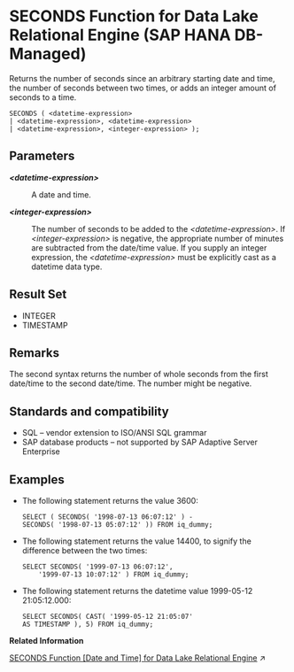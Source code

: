 <!-- loio18801f8db2164f1ea0dfdfbe99a38520 -->

# SECONDS Function for Data Lake Relational Engine \(SAP HANA DB-Managed\)

Returns the number of seconds since an arbitrary starting date and time, the number of seconds between two times, or adds an integer amount of seconds to a time.



```
SECONDS ( <datetime-expression>
| <datetime-expression>, <datetime-expression>
| <datetime-expression>, <integer-expression> );
```



<a name="loio18801f8db2164f1ea0dfdfbe99a38520__section_mvb_pz5_vrb"/>

## Parameters


<dl>
<dt><b>

*<datetime-expression\>*

</b></dt>
<dd>

A date and time.



</dd><dt><b>

*<integer-expression\>*

</b></dt>
<dd>

The number of seconds to be added to the *<datetime-expression\>*. If *<integer-expression\>* is negative, the appropriate number of minutes are subtracted from the date/time value. If you supply an integer expression, the *<datetime-expression\>* must be explicitly cast as a datetime data type.



</dd>
</dl>



<a name="loio18801f8db2164f1ea0dfdfbe99a38520__section_esj_pz5_vrb"/>

## Result Set

-   INTEGER
-   TIMESTAMP



<a name="loio18801f8db2164f1ea0dfdfbe99a38520__section_mmw_pz5_vrb"/>

## Remarks

The second syntax returns the number of whole seconds from the first date/time to the second date/time. The number might be negative.



<a name="loio18801f8db2164f1ea0dfdfbe99a38520__section_orf_qz5_vrb"/>

## Standards and compatibility

-   SQL – vendor extension to ISO/ANSI SQL grammar
-   SAP database products – not supported by SAP Adaptive Server Enterprise



<a name="loio18801f8db2164f1ea0dfdfbe99a38520__section_n34_qz5_vrb"/>

## Examples

-   The following statement returns the value 3600:

    ```
    SELECT ( SECONDS( '1998-07-13 06:07:12' ) -
    SECONDS( '1998-07-13 05:07:12' )) FROM iq_dummy;
    ```

-   The following statement returns the value 14400, to signify the difference between the two times:

    ```
    SELECT SECONDS( '1999-07-13 06:07:12',
    	'1999-07-13 10:07:12' ) FROM iq_dummy;
    ```

-   The following statement returns the datetime value 1999-05-12 21:05:12.000:

    ```
    SELECT SECONDS( CAST( '1999-05-12 21:05:07'
    AS TIMESTAMP ), 5) FROM iq_dummy;
    ```


**Related Information**  


[SECONDS Function \[Date and Time\] for Data Lake Relational Engine](https://help.sap.com/viewer/19b3964099384f178ad08f2d348232a9/2024_3_QRC/en-US/a57e4e7d84f21015bdabf289394cd2ce.html "Returns the number of seconds since an arbitrary starting date and time, the number of seconds between two times, or adds an integer amount of seconds to a time.") :arrow_upper_right:

